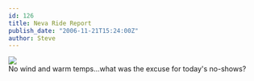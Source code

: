 ```yaml
---
id: 126
title: Neva Ride Report
publish_date: "2006-11-21T15:24:00Z"
author: Steve
---
```

![](http://www.flagstafffrenzy.org/wp-content/uploads/2006/11/excuses.jpg)  
No wind and warm temps...what was the excuse for today's no-shows?
